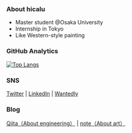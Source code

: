 ### About hicalu
- Master student @Osaka University
- Internship in Tokyo
- Like Western-style painting

### GitHub Analytics
[![Top Langs](https://github-readme-stats.vercel.app/api/top-langs/?username=hshicalu&hide=jupyter%20notebook)](https://github.com/anuraghazra/github-readme-stats)

### SNS
[Twitter](https://twitter.com/satohicalu) | [LinkedIn](https://www.linkedin.com/in/satohicalu) | [Wantedly](https://www.wantedly.com/id/satohicalu)

### Blog
[Qiita（About engineering）](https://qiita.com/hshicalu) | [note（About art）](https://note.com/satohicalu/)

